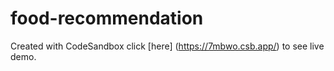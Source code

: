 # food-recommendation
Created with CodeSandbox
click [here] (https://7mbwo.csb.app/) to see live demo.
